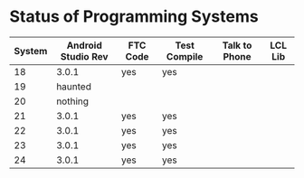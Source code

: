 # Status of Programming Systems

| System | Android Studio Rev | FTC Code | Test Compile | Talk to Phone | LCL Lib |
|-------|---------------------|----------|--------------|---------------|---------|
|18     |                3.0.1|       yes|           yes|
|19     |              haunted|
|20     |              nothing|
|21     |                3.0.1|       yes|           yes|
|22     |                3.0.1|       yes|           yes|
|23     |                3.0.1|       yes|           yes|
|24     |                3.0.1|       yes|           yes|
